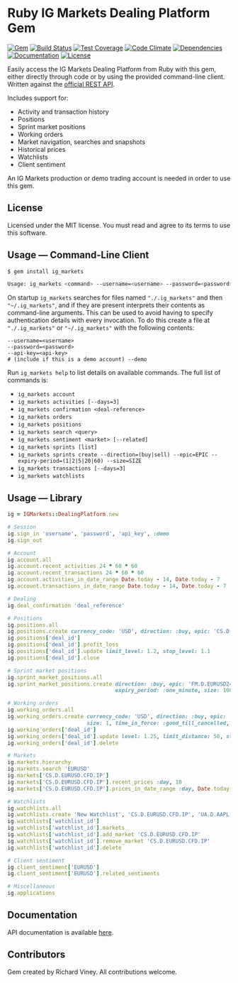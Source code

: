 # Ruby IG Markets Dealing Platform Gem

[![Gem][gem-badge]][gem-link]
[![Build Status][travis-ci-badge]][travis-ci-link]
[![Test Coverage][test-coverage-badge]][test-coverage-link]
[![Code Climate][code-climate-badge]][code-climate-link]
[![Dependencies][dependencies-badge]][dependencies-link]
[![Documentation][documentation-badge]][documentation-link]
[![License][license-badge]][license-link]

Easily access the IG Markets Dealing Platform from Ruby with this gem, either directly through code or by using the
provided command-line client. Written against the [official REST API](http://labs.ig.com/rest-trading-api-reference).

Includes support for:

* Activity and transaction history
* Positions
* Sprint market positions
* Working orders
* Market navigation, searches and snapshots
* Historical prices
* Watchlists
* Client sentiment

An IG Markets production or demo trading account is needed in order to use this gem.

## License

Licensed under the MIT license. You must read and agree to its terms to use this software.

## Usage — Command-Line Client

```sh
$ gem install ig_markets

Usage: ig_markets <command> --username=<username> --password=<password> --api-key=<api-key> [--demo]
```

On startup `ig_markets` searches for files named `"./.ig_markets"` and then `"~/.ig_markets"`, and if they are present
interprets their contents as command-line arguments. This can be used to avoid having to specify authentication details
with every invocation. To do this create a file at `"./.ig_markets"` or `"~/.ig_markets"` with the following contents:

```
--username=<username>
--password=<password>
--api-key=<api-key>
# (include if this is a demo account) --demo
```

Run `ig_markets help` to list details on available commands. The full list of commands is:

- `ig_markets account`
- `ig_markets activities [--days=3]`
- `ig_markets confirmation <deal-reference>`
- `ig_markets orders`
- `ig_markets positions`
- `ig_markets search <query>`
- `ig_markets sentiment <market> [--related]`
- `ig_markets sprints [list]`
- `ig_markets sprints create --direction=(buy|sell) --epic=EPIC --expiry-period=(1|2|5|20|60) --size=SIZE`
- `ig_markets transactions [--days=3]`
- `ig_markets watchlists`

## Usage — Library

```ruby
ig = IGMarkets::DealingPlatform.new

# Session
ig.sign_in 'username', 'password', 'api_key', :demo
ig.sign_out

# Account
ig.account.all
ig.account.recent_activities 24 * 60 * 60
ig.account.recent_transactions 24 * 60 * 60
ig.account.activities_in_date_range Date.today - 14, Date.today - 7
ig.account.transactions_in_date_range Date.today - 14, Date.today - 7

# Dealing
ig.deal_confirmation 'deal_reference'

# Positions
ig.positions.all
ig.positions.create currency_code: 'USD', direction: :buy, epic: 'CS.D.EURUSD.CFD.IP', size: 2
ig.positions['deal_id']
ig.positions['deal_id'].profit_loss
ig.positions['deal_id'].update limit_level: 1.2, stop_level: 1.1
ig.positions['deal_id'].close

# Sprint market positions
ig.sprint_market_positions.all
ig.sprint_market_positions.create direction: :buy, epic: 'FM.D.EURUSD24.EURUSD24.IP',
                                  expiry_period: :one_minute, size: 100

# Working orders
ig.working_orders.all
ig.working_orders.create currency_code: 'USD', direction: :buy, epic: 'CS.D.EURUSD.CFD.IP', level: 0.99,
                         size: 1, time_in_force: :good_till_cancelled, type: :limit
ig.working_orders['deal_id']
ig.working_orders['deal_id'].update level: 1.25, limit_distance: 50, stop_distance: 0.02
ig.working_orders['deal_id'].delete

# Markets
ig.markets.hierarchy
ig.markets.search 'EURUSD'
ig.markets['CS.D.EURUSD.CFD.IP']
ig.markets['CS.D.EURUSD.CFD.IP'].recent_prices :day, 10
ig.markets['CS.D.EURUSD.CFD.IP'].prices_in_date_range :day, Date.today - 14, Date.today - 7

# Watchlists
ig.watchlists.all
ig.watchlists.create 'New Watchlist', 'CS.D.EURUSD.CFD.IP', 'UA.D.AAPL.CASH.IP'
ig.watchlists['watchlist_id']
ig.watchlists['watchlist_id'].markets
ig.watchlists['watchlist_id'].add_market 'CS.D.EURUSD.CFD.IP'
ig.watchlists['watchlist_id'].remove_market 'CS.D.EURUSD.CFD.IP'
ig.watchlists['watchlist_id'].delete

# Client sentiment
ig.client_sentiment['EURUSD']
ig.client_sentiment['EURUSD'].related_sentiments

# Miscellaneous
ig.applications
```

## Documentation

API documentation is available [here](http://www.rubydoc.info/github/rviney/ig_markets/master).

## Contributors

Gem created by Richard Viney. All contributions welcome.

[gem-link]: https://rubygems.org/gems/ig_markets
[gem-badge]: https://badge.fury.io/rb/ig_markets.svg
[travis-ci-link]: http://travis-ci.org/rviney/ig_markets
[travis-ci-badge]: https://travis-ci.org/rviney/ig_markets.svg?branch=master
[test-coverage-link]: https://codeclimate.com/github/rviney/ig_markets/coverage
[test-coverage-badge]: https://codeclimate.com/github/rviney/ig_markets/badges/coverage.svg
[code-climate-link]: https://codeclimate.com/github/rviney/ig_markets
[code-climate-badge]: https://codeclimate.com/github/rviney/ig_markets/badges/gpa.svg
[dependencies-link]: https://gemnasium.com/rviney/ig_markets
[dependencies-badge]: https://gemnasium.com/rviney/ig_markets.svg
[documentation-link]: https://inch-ci.org/github/rviney/ig_markets
[documentation-badge]: https://inch-ci.org/github/rviney/ig_markets.svg?branch=master
[license-link]: https://github.com/rviney/ig_markets/blob/master/LICENSE.md
[license-badge]: https://img.shields.io/badge/license-MIT-blue.svg
